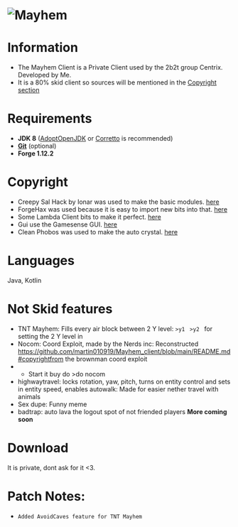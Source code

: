 # ![Mayhem](https://user-images.githubusercontent.com/70171040/129444795-e16df0cc-49b4-422d-8c61-17866b4c83dc.png)

# Information
- The Mayhem Client is a Private Client used by the 2b2t group Centrix. Developed by Me.
- It is a 80% skid client so sources will be mentioned in the [Copyright section](https://github.com/martin010919/Mayhem_client/blob/main/README.md#copyright)

# Requirements
- **JDK 8** ([AdoptOpenJDK](https://adoptopenjdk.net/) or [Corretto](https://aws.amazon.com/corretto/) is recommended)
- **[Git](https://git-scm.com)** (optional)
- **Forge 1.12.2**

# Copyright
- Creepy Sal Hack by Ionar was used to make the basic modules. [here](https://github.com/CreepyOrb924/creepy-salhack)
- ForgeHax was used because it is easy to import new bits into that. [here](https://github.com/fr1kin/ForgeHax)
- Some Lambda Client bits to make it perfect. [here](https://github.com/lambda-client/lambda#readme)
- Gui use the Gamesense GUI. [here](https://github.com/IUDevman/gamesense-client)
- Clean Phobos was used to make the auto crystal. [here](https://github.com/Gopro336/CLEAN_1.5.4_PHOBOS)

# Languages
Java, Kotlin

# Not Skid features
- TNT Mayhem: Fills every air block between 2 Y level: `>y1 ` `>y2 ` for setting the 2 Y level in
- Nocom: Coord Exploit, made by the Nerds inc: Reconstructed https://github.com/martin010919/Mayhem_client/blob/main/README.md#copyrightfrom the brownman coord exploit
- - Start it buy do >do nocom
- highwaytravel: locks rotation, yaw, pitch, turns on entity control and sets in entity speed, enables autowalk: Made for easier nether travel with animals
- Sex dupe: Funny meme
- badtrap: auto lava the logout spot of not friended players
**More coming soon**

# Download
It is private, dont ask for it <3.

# Patch Notes:
- `Added AvoidCaves feature for TNT Mayhem`
